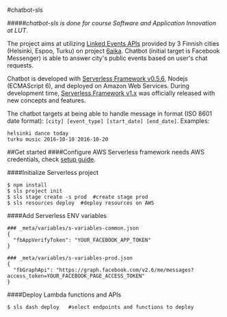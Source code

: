 #chatbot-sls

#####*chatbot-sls is done for course Software and Application Innovation at LUT*.

The project aims at utilizing [Linked Events APIs](https://dev.hel.fi/projects/linked-events/) provided by 3 Finnish cities (Helsinki, Espoo, Turku) on project [6aika](http://6aika.fi/). Chatbot (initial target is Facebook Messenger) is able to answer city's public events based on user's chat requests.

Chatbot is developed with [Serverless Framework v0.5.6](https://serverless.readme.io/v0.5.0/docs), Nodejs (ECMAScript 6), and deployed on Amazon Web Services. During development time, [Serverless Framework v1.x](https://serverless.com/framework/docs/) was officially released with new concepts and features.

The chatbot targets at being able to handle message in format (ISO 8601 date format): ```[city] [event_type] [start_date] [end_date]```. Examples:

```
helsinki dance today
turku music 2016-10-10 2016-10-20
```


##Get started
####Configure AWS
Serverless framework needs AWS credentials, check [setup guide](http://docs.aws.amazon.com/cli/latest/userguide/cli-chap-getting-started.html).

####Initialize Serverless project
```
$ npm install
$ sls project init
$ sls stage create -s prod  #create stage prod
$ sls resources deploy  #deploy resources on AWS
```

####Add Serverless ENV variables
```
### _meta/variables/s-variables-common.json
{
  "fbAppVerifyToken": "YOUR_FACEBOOK_APP_TOKEN"
}

### _meta/variables/s-variables-prod.json
{
  "fbGraphApi": "https://graph.facebook.com/v2.6/me/messages?access_token=YOUR_FACEBOOK_PAGE_ACCESS_TOKEN"
}
```

####Deploy Lambda functions and APIs
```
$ sls dash deploy   #select endpoints and functions to deploy
```
